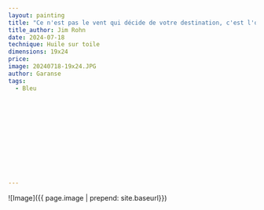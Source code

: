 ```yaml
---
layout: painting
title: "Ce n'est pas le vent qui décide de votre destination, c'est l'orientation que vous donnez à votre voile. Le vent est le même pour tous." 
title_author: Jim Rohn					                                                  
date: 2024-07-18
technique: Huile sur toile 
dimensions: 19x24
price: 
image: 20240718-19x24.JPG 
author: Garanse
tags:
  - Bleu
  
  
  
  
  
  
  
  
  
  
  
  
---
```

![Image]({{ page.image | prepend: site.baseurl}})

